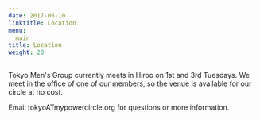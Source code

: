 ```yaml
---
date: 2017-06-10
linktitle: Location
menu:
  main
title: Location
weight: 20
---
```


Tokyo Men's Group currently meets in Hiroo on 1st and 3rd Tuesdays.
We meet in the office of one of our members, so the venue is available
for our circle at no cost.

Email tokyoATmypowercircle.org for questions or more information.

